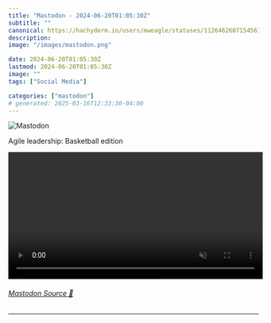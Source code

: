 ```yaml
---
title: "Mastodon - 2024-06-20T01:05:30Z"
subtitle: ""
canonical: https://hachyderm.io/users/mweagle/statuses/112646260715456124
description:
image: "/images/mastodon.png"

date: 2024-06-20T01:05:30Z
lastmod: 2024-06-20T01:05:30Z
image: ""
tags: ["Social Media"]

categories: ["mastodon"]
# generated: 2025-03-16T12:33:30-04:00
---
```

![Mastodon](/images/mastodon.png)

<p>Agile leadership: Basketball edition</p>

<video controls autoplay muted loop width="512"><source src="1fed389c734cc53f.mp4" type="video/mp4" /></video>

###### [Mastodon Source 🐘](https://hachyderm.io/@mweagle/112646260715456124)

___

